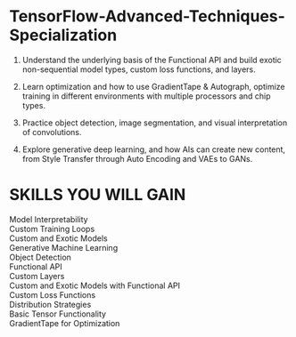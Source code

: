 # TensorFlow-Advanced-Techniques-Specialization
1) Understand the underlying basis of the Functional API and build exotic non-sequential model types, custom loss functions, and layers.  

2) Learn optimization and how to use GradientTape & Autograph, optimize training in different environments with multiple processors and chip types.  

3) Practice object detection, image segmentation, and visual interpretation of convolutions.  

4) Explore generative deep learning, and how AIs can create new content, from Style Transfer through Auto Encoding and VAEs to GANs.  

# SKILLS YOU WILL GAIN
Model Interpretability  
Custom Training Loops  
Custom and Exotic Models  
Generative Machine Learning  
Object Detection  
Functional API  
Custom Layers  
Custom and Exotic Models with Functional API  
Custom Loss Functions  
Distribution Strategies  
Basic Tensor Functionality  
GradientTape for Optimization  

